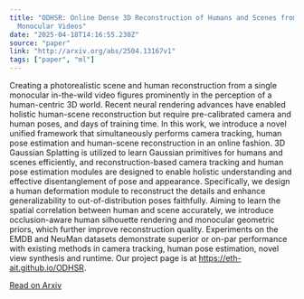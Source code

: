 ```yaml
---
title: "ODHSR: Online Dense 3D Reconstruction of Humans and Scenes from
  Monocular Videos"
date: "2025-04-18T14:16:55.230Z"
source: "paper"
link: "http://arxiv.org/abs/2504.13167v1"
tags: ["paper", "ml"]
---
```


Creating a photorealistic scene and human reconstruction from a single monocular in-the-wild video figures prominently in the perception of a human-centric 3D world. Recent neural rendering advances have enabled holistic human-scene reconstruction but require pre-calibrated camera and human poses, and days of training time. In this work, we introduce a novel unified framework that simultaneously performs camera tracking, human pose estimation and human-scene reconstruction in an online fashion. 3D Gaussian Splatting is utilized to learn Gaussian primitives for humans and scenes efficiently, and reconstruction-based camera tracking and human pose estimation modules are designed to enable holistic understanding and effective disentanglement of pose and appearance. Specifically, we design a human deformation module to reconstruct the details and enhance generalizability to out-of-distribution poses faithfully. Aiming to learn the spatial correlation between human and scene accurately, we introduce occlusion-aware human silhouette rendering and monocular geometric priors, which further improve reconstruction quality. Experiments on the EMDB and NeuMan datasets demonstrate superior or on-par performance with existing methods in camera tracking, human pose estimation, novel view synthesis and runtime. Our project page is at https://eth-ait.github.io/ODHSR.

[Read on Arxiv](http://arxiv.org/abs/2504.13167v1)
